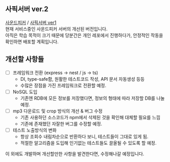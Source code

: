 ## 사픽서버 ver.2
[사운드피커](https://soundpicker.kr) / [사픽서버 ver1](https://github.com/SoundPicker/SoundPicker-Server)    
현재 서비스중인 사운드피커 서버의 개선된 버전입니다.  
아직은 학습 목적이 크기 때문에 당분간은 개인 레포에서 진행하다가, 안정적인 작동을 확인하면 배포할 계획입니다.

## 개선할 사항들
- [ ] 프레임워크 전환 (express -> nest / js -> ts)
  - DI, type-safe함, 원활한 테스트코드 작성, API 문서 자동생성 등등
  - 수많은 장점을 가진 프레임워크로 전환할 예정.
- [ ] NoSQL 도입
  - 기존엔 RDB에 모든 정보를 저장했다면, 정보의 형태에 따라 저장할 DB를 나눌 예정.
- [ ] mp3 다운로드 및 crop 방식의 개선 & 버그 수정
  - 기존 사용하던 소스코드가 npm에서 삭제된 것을 확인해 대체할 필요를 느낌
  - 기존에 존재했던 자잘한 버그를 수정할 예정.
- [ ] 테스트 노출방식의 변화
  - 항상 조회수 내림차순으로 반환하다 보니, 테스트들이 그대로 있게 됨.
  - 적절한 알고리즘을 도입해 인기없는 테스트들도 끌올될 수 있도록 할 예정.

이 외에도 개발하며 개선할만한 사항을 발견한다면, 수정해나갈 예정입니다.